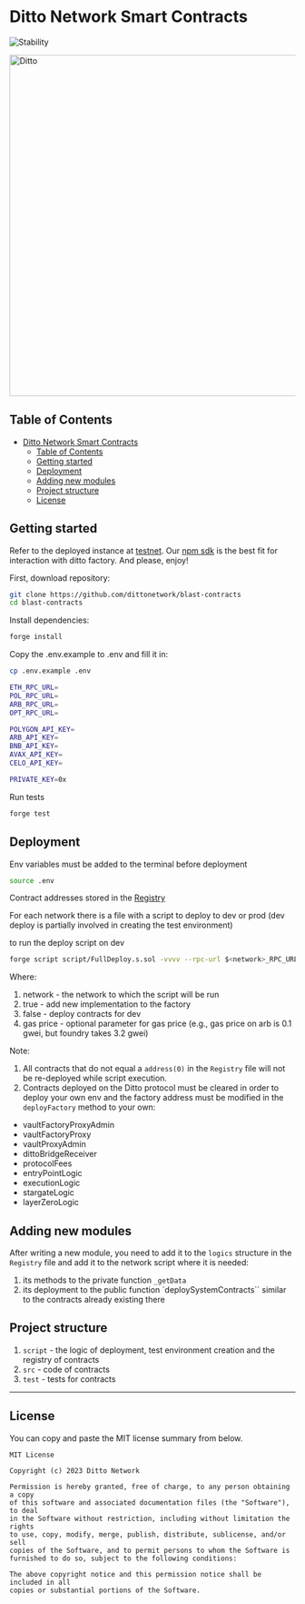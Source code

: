 # Ditto Network Smart Contracts

![Stability](https://img.shields.io/badge/stability-indev-red)

<img src="https://i.imgur.com/g846Eq5.png" alt="Ditto" width="600">

## Table of Contents

- [Ditto Network Smart Contracts](#ditto-network-smart-contracts)
  - [Table of Contents](#table-of-contents)
  - [Getting started](#getting-started)
  - [Deployment](#deployment)
  - [Adding new modules](#adding-new-modules)
  - [Project structure](#project-structure)
  - [License](#license)

## Getting started

Refer to the deployed instance at [testnet](https://testnet.blastscan.io/address/0xF03C8CaB74b5721eB81210592C9B06f662e9951E/contract/168587773/writeProxyContract).
Our [npm sdk](https://www.npmjs.com/package/@dittoproject/sdk-core?activeTab=readme) is the best fit for interaction with ditto factory.
And please, enjoy!

First, download repository:

```bash
git clone https://github.com/dittonetwork/blast-contracts
cd blast-contracts
```

Install dependencies:

```bash
forge install
```

Copy the .env.example to .env and fill it in:
```bash
cp .env.example .env
```

```bash
ETH_RPC_URL=
POL_RPC_URL=
ARB_RPC_URL=
OPT_RPC_URL=

POLYGON_API_KEY=
ARB_API_KEY=
BNB_API_KEY=
AVAX_API_KEY=
CELO_API_KEY=

PRIVATE_KEY=0x
```

Run tests
```bash
forge test
```

## Deployment

Env variables must be added to the terminal before deployment
```bash
source .env
``` 

Contract addresses stored in the [Registry](/script/Registry.sol)

For each network there is a file with a script to deploy to dev or prod (dev deploy is partially involved in creating the test environment)

to run the deploy script on dev
```bash
forge script script/FullDeploy.s.sol -vvvv --rpc-url $<network>_RPC_URL --sig "run(bool,bool)" true false --broadcast [--with-gas-price <gas price>]
```

Where:
  1. network - the network to which the script will be run
  2. true - add new implementation to the factory
  3. false - deploy contracts for dev
  4. gas price - optional parameter for gas price (e.g., gas price on arb is 0.1 gwei, but foundry takes 3.2 gwei)

Note:
  1. All contracts that do not equal a `address(0)` in the `Registry` file will not be re-deployed while script execution.
  2. Contracts deployed on the Ditto protocol must be cleared in order to deploy your own env 
    and the factory address must be modified in the `deployFactory` method to your own:
   - vaultFactoryProxyAdmin
   - vaultFactoryProxy
   - vaultProxyAdmin
   - dittoBridgeReceiver
   - protocolFees
   - entryPointLogic
   - executionLogic
   - stargateLogic
   - layerZeroLogic

## Adding new modules

After writing a new module, you need to add it to the `logics` structure in the `Registry` file and add it to the network script where it is needed: 
  1. its methods to the private function `_getData`
  2. its deployment to the public function `deploySystemContracts`` similar to the contracts already existing there

## Project structure

1. `script` - the logic of deployment, test environment creation and the registry of contracts
2. `src` - code of contracts
3. `test` - tests for contracts

---
## License

You can copy and paste the MIT license summary from below.

```
MIT License

Copyright (c) 2023 Ditto Network

Permission is hereby granted, free of charge, to any person obtaining a copy
of this software and associated documentation files (the "Software"), to deal
in the Software without restriction, including without limitation the rights
to use, copy, modify, merge, publish, distribute, sublicense, and/or sell
copies of the Software, and to permit persons to whom the Software is
furnished to do so, subject to the following conditions:

The above copyright notice and this permission notice shall be included in all
copies or substantial portions of the Software.
```
